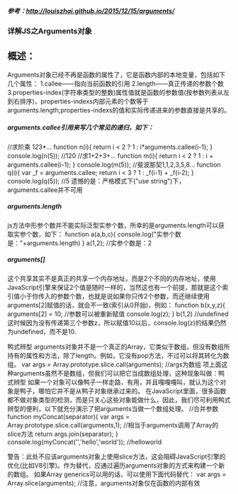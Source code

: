 ##### 参考：http://louiszhai.github.io/2015/12/15/arguments/
### 详解JS之Arguments对象

## 概述：
 Arguments对象已经不再是函数的属性了，它是函数内部的本地变量，包括如下几个属性：
  1.callee——指向当前函数的引用
  2.length——真正传递的参数个数
  3.properties-index(字符串类型的整数)属性值就是函数的参数值(按参数列表从左到右排序)，properties-indexs内部元素的个数等于arguments.length,properties-indexs的值和实际传递进来的参数直接是共享的。

##### arguments.callee引用来写几个常见的递归，如下：
  //求阶乘 1*2*3*...
  function n(i){
    return i < 2 ? 1 : i*arguments.callee(i-1);
  }
  console.log(n(5)); //120
  //求1+2+3+...
  function m(i){
    return i < 2 ? 1 : i + arguments.callee(i-1);
  }
  console.log(m(5));
  //斐波那契1,1,2,3,5,8...
  function q(i){
    var _f = arguments.callee;
    return i < 3 ? 1 : _f(i-1) + _f(i-2);
  }
  console.log(q(5)); //5
  遗憾的是：严格模式下("use string")下，arguments.callee并不可用

##### arguments.length
  js方法中形参个数并不能实际泛型实参个数，所幸的是arguments.length可以获取实参个数，如下：
  function a(a,b,c){
    console.log("实参个数是："+arguments.length)
  }
  a(1,2); //实参个数是：2

##### arguments[]
  这个共享其实不是真正的共享一个内存地址，而是2个不同的内存地址，使用JavaScript引擎来保证2个值是随时一样的，当然这也有一个前提，那就是这个索引值小于你传入的参数个数，也就是说如果你只传2个参数，而还继续使用arguments[2]赋值的话，就会不一致(索引从0开始)，例如：
    function b(x,y,z){
      arguments[2] = 10; //参数可以被重新赋值
      console.log(z);
    }
    b(1,2) //undefined
  这时候因为没有传递第三个参数z，所以赋值10以后，console.log(z)的结果仍然为undefined，而不是10.

鸭式辨型
  arguments对象并不是一个真正的Array，它类似于数组，但没有数组所持有的属性和方法，除了length。例如，它没有pop方法，不过可以将其转化为数组。
    var args = Array.prototype.slice.call(arguments); //args为数组
  项上面这种arguments虽然不是数组，但我们可以把它当成数组处理，这种现象叫做：鸭式辨型
    如果一个对象可以像鸭子一样走路，有用，并且嘎嘎嘎叫，就认为这个对象是鸭子，哪怕它并不是从鸭子对象继承过来的。
  在JavaScript里面，很多函数都不做对象类型的检测，而是只关心这些对象能做什么，因此，我们尽可利用鸭式辨型的便利，以下就充分演示了把arguments当做一个数组处理。
  //合并参数
  function myConcat(separator){
    var args = Array.prototype.slice.call(arguments,1); //相当于arguments调用了Array的slice方法
    return args.join(separator);
  }
  console.log(myConcat('','hello','world')); //helloworld

  警告：此处不应该arguments对象上使用slice方法，这会阻碍JavaScript引擎的优化(比如V8引擎)。作为替代，应通过遍历arguments对象的方式来构建一个新的数组。
  如果Array generics可以用的话，可以使用下面代码替代：
    var args = Array.slice(arguments); //注意，arguments对象仅在函数的内部有效
